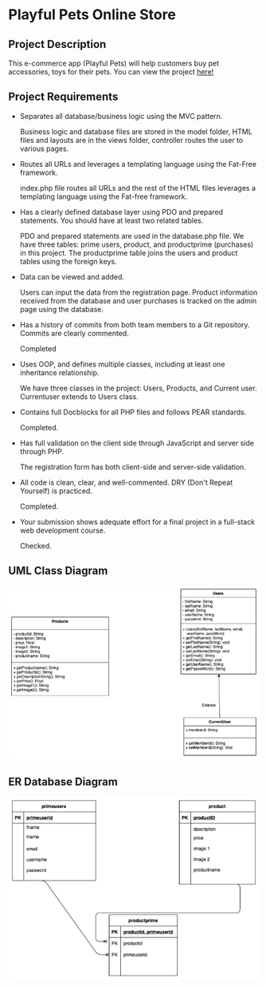 # Playful Pets Online Store

## Project Description
This e-commerce app (Playful Pets) will help customers buy pet accessories, toys for their pets.
You can view the project [here!](https://safal.greenriverdev.com/sdev328/jakarta/)

## Project Requirements

* Separates all database/business logic using the MVC pattern.
  
  Business logic and database files are stored in the model folder, HTML files and layouts are in the views folder, controller routes the user to various pages.
  

* Routes all URLs and leverages a templating language using the Fat-Free framework.

  index.php file routes all URLs and the rest of the HTML files leverages a templating language using the Fat-free framework.


* Has a clearly defined database layer using PDO and prepared statements. You should have at least two related tables.
  
  PDO and prepared statements are used in the database.php file. We have three tables: prime users, product, and productprime (purchases) in this project. The productprime table joins the users and product tables using the foreign keys.


* Data can be viewed and added.
  
  Users can input the data from the registration page. Product information received from the database and user purchases is tracked on the admin page using the database.


* Has a history of commits from both team members to a Git repository. Commits are clearly commented.
  
  Completed


* Uses OOP, and defines multiple classes, including at least one inheritance relationship.
  
  We have three classes in the project: Users, Products, and Current user. Currentuser extends to Users class.
  

* Contains full Docblocks for all PHP files and follows PEAR standards.
  
  Completed.


* Has full validation on the client side through JavaScript and server side through PHP.
  
  The registration form has both client-side and server-side validation.


* All code is clean, clear, and well-commented. DRY (Don't Repeat Yourself) is practiced.
  
  Completed.


* Your submission shows adequate effort for a final project in a full-stack web development course.
  
  Checked.

## UML Class Diagram
![UML Diagram](images/product/PetStoreUML.jpg)

## ER Database Diagram
![ER Diagram](images/product/ER.jpg)

